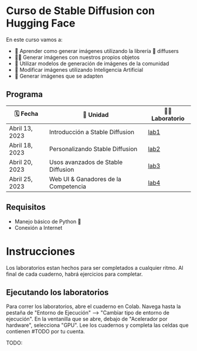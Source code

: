 # Curso de Stable Diffusion con Hugging Face

En este curso vamos a:

- 🧨 Aprender como generar imágenes utilizando la librería 🤗 diffusers
- 🏋️‍♀️ Generar imágenes con nuestros propios objetos
- 🏫 Utilizar modelos de generación de imágenes de la comunidad
- 🌃 Modificar imágenes utilizando Inteligencia Artificial
- 🎨 Generar imágenes que se adapten 

## Programa

| 🗓 Fecha        | 📘 Unidad                             | 🧑‍💻 Laboratorio                                                              |
|----------------|--------------------------------------|-----------------------------------------------------------------------------|
| Abril 13, 2023 | Introducción a Stable Diffusion      | [lab1](https://github.com/mfidabel/fpuna_stable_diffusion/tree/master/lab1) |
| Abril 18, 2023 | Personalizando Stable Diffusion      | [lab2](https://github.com/mfidabel/fpuna_stable_diffusion/tree/master/lab2) |
| Abril 20, 2023 | Usos avanzados de Stable Diffusion   | [lab3](https://github.com/mfidabel/fpuna_stable_diffusion/tree/master/lab3) |
| Abril 25, 2023 | Web UI & Ganadores de la Competencia | [lab4](https://github.com/mfidabel/fpuna_stable_diffusion/tree/master/lab4) |

## Requisitos

- Manejo básico de Python 🐍
- Conexión a Internet

# Instrucciones

Los laboratorios estan hechos para ser completados a cualquier ritmo. Al final de cada cuaderno, habrá ejercicios para completar.

## Ejecutando los laboratorios

Para correr los laboratorios, abre el cuaderno en Colab. Navega hasta la pestaña de "Entorno de Ejecución" --> "Cambiar tipo de entorno de ejecución". En la ventanilla que se abre, debajo de "Acelerador por hardware", selecciona "GPU". Lee los cuadernos y completa las celdas que contienen #TODO por tu cuenta.

TODO:

